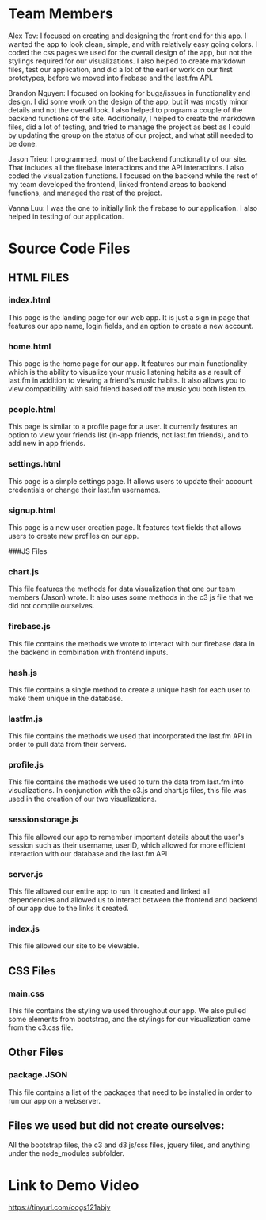 # Team Members
Alex Tov: I focused on creating and designing the front end for this app. I wanted the app to look clean, simple, and with relatively easy going colors. I coded the css pages we used for the overall design of the app, but not the stylings required for our visualizations. I also helped to create markdown files, test our application, and did a lot of the earlier work on our first prototypes, before we moved into firebase and the last.fm API.

Brandon Nguyen: I focused on looking for bugs/issues in functionality and design. I did some work on the design of the app, but it was mostly minor details and not the overall look. I also helped to program a couple of the backend functions of the site. Additionally, I helped to create the markdown files, did a lot of testing, and tried to manage the project as best as I could by updating the group on the status of our project, and what still needed to be done.

Jason Trieu: I programmed, most of the backend functionality of our site. That includes all the firebase interactions and the API interactions. I also coded the visualization functions. I focused on the backend while the rest of my team developed the frontend, linked frontend areas to backend functions, and managed the rest of the project.

Vanna Luu: I was the one to initially link the firebase to our application. I also helped in testing of our application.

# Source Code Files

## HTML FILES

### index.html
This page is the landing page for our web app. It is just a sign in page that features our app name, login fields, and an option to create a new account.

### home.html
This page is the home page for our app. It features our main functionality which is the ability to visualize your music listening habits as a result of last.fm in addition to viewing a friend's music habits. It also allows you to view compatibility with said friend based off the music you both listen to.

### people.html
This page is similar to a profile page for a user. It currently features an option to view your friends list (in-app friends, not last.fm friends), and to add new in app friends.

### settings.html
This page is a simple settings page. It allows users to update their account credentials or change their last.fm usernames.

### signup.html
This page is a new user creation page. It features text fields that allows users to create new profiles on our app. 

###JS Files

### chart.js
This file features the methods for data visualization that one our team members (Jason) wrote. It also uses some methods in the c3 js file that we did not compile ourselves.

### firebase.js
This file contains the methods we wrote to interact with our firebase data in the backend in combination with frontend inputs.

### hash.js
This file contains a single method to create a unique hash for each user to make them unique in the database.

### lastfm.js
This file contains the methods we used that incorporated the last.fm API in order to pull data from their servers.

### profile.js
This file contains the methods we used to turn the data from last.fm into visualizations. In conjunction with the c3.js and chart.js files, this file was used in the creation of our two visualizations.

### sessionstorage.js
This file allowed our app to remember important details about the user's session such as their username, userID, which allowed for more efficient interaction with our database and the last.fm API

### server.js
This file allowed our entire app to run. It created and linked all dependencies and allowed us to interact between the frontend and backend of our app due to the links it created.

### index.js
This file allowed our site to be viewable.

## CSS Files

### main.css
This file contains the styling we used throughout our app. We also pulled some elements from bootstrap, and the stylings for our visualization came from the c3.css file.

## Other Files

### package.JSON
This file contains a list of the packages that need to be installed in order to run our app on a webserver.

## Files we used but did not create ourselves:

All the bootstrap files, the c3 and d3 js/css files, jquery files, and anything under the node_modules subfolder.

# Link to Demo Video

https://tinyurl.com/cogs121abjv


